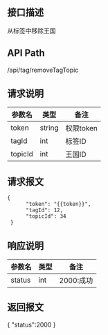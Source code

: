 ## 接口描述
从标签中移除王国
## API Path
/api/tag/removeTagTopic
## 请求说明
|参数名    |类型    |备注            |
|--------- |--------|----------------|
|token     |string  |权限token       |
|tagId     |int     |标签ID          |
|topicId   |int     |王国ID          |

## 请求报文
    {
          "token": "{{token}}",
          "tagId": 12,
          "topicId": 34
     }

## 响应说明
|参数名   |类型    |备注             |
|---------|--------|-----------------|
|status   |int     |2000:成功        |
## 返回报文
  {
    "status":2000 
  }
